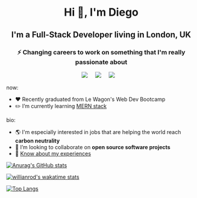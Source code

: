 <h1 align="center">Hi 👋, I'm Diego</h1>
<h2 align="center">I'm a Full-Stack Developer living in London, UK</h2>
<h3 align="center">⚡ Changing careers to work on something that I'm really passionate about </h3>
<p align="center">
<a target="_blank"href="https://linkedin.com/in/diegorramos84"><img src="https://img.shields.io/badge/linkedin-%230077B5.svg?&style=for-the-badge&logo=linkedin&logoColor=white" /></a>&nbsp;&nbsp;&nbsp;&nbsp;
<a href="mailto:diegorramos84i@gmail.com?subject=Hello%20Diego,%20From%20Github"><img src="https://img.shields.io/badge/gmail-%23D14836.svg?&style=for-the-badge&logo=gmail&logoColor=white" /></a>&nbsp;&nbsp;&nbsp;&nbsp;
<a target="_blank" href="https://www.diegorramos.com"><img src="https://img.shields.io/badge/Portfolio-%23000000.svg?style=for-the-badge&logoColor=#ff0066"/></a>&nbsp;&nbsp;&nbsp;&nbsp;
</p>

now:
* :hearts: Recently graduated from Le Wagon's Web Dev Bootcamp
* :pencil2: I’m currently learning [MERN stack](https://fullstackopen.com/en/#course-contents)
<!-- * :books: I'm currently reading: [You Dont Know JS](https://github.com/getify/You-Dont-Know-JS) -->

bio:
* :earth_americas: I'm especially interested in jobs that are helping the world reach **carbon neutrality**
* 👯 I’m looking to collaborate on **open source software projects**
* 📄 [Know about my experiences](https://resume.io/r/SKA2AoNM4)


[![Anurag's GitHub stats](https://github-readme-stats-six-pearl-14.vercel.app/api?username=diegorramos84&show_icons=true&count_private=true&theme=vision-friendly-dark&hide_border=true)](https://github.com/anuraghazra/github-readme-stats)

[![willianrod's wakatime stats](https://github-readme-stats.vercel.app/api/wakatime?username=diegorramos&theme=vision-friendly-dark&hide_border=true&layout=compact)](https://github.com/anuraghazra/github-readme-stats)

[![Top Langs](https://github-readme-stats-six-pearl-14.vercel.app//api/top-langs/?username=diegorramos84&layout=compact&theme=vision-friendly-dark&hide_border=true)](https://github.com/anuraghazra/github-readme-stats)
